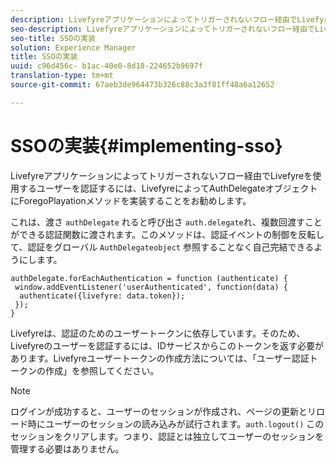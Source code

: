 ```yaml
---
description: Livefyreアプリケーションによってトリガーされないフロー経由でLivefyreを使用するユーザーを認証するには、LivefyreによってAuthDelegateオブジェクトにForegoPlayationメソッドを実装することをお勧めします。
seo-description: Livefyreアプリケーションによってトリガーされないフロー経由でLivefyreを使用するユーザーを認証するには、LivefyreによってAuthDelegateオブジェクトにForegoPlayationメソッドを実装することをお勧めします。
seo-title: SSOの実装
solution: Experience Manager
title: SSOの実装
uuid: c96d456c- b1ac-40e0-8d18-224652b9697f
translation-type: tm+mt
source-git-commit: 67aeb3de964473b326c88c3a3f81ff48a6a12652

---
```



# SSOの実装{#implementing-sso}

Livefyreアプリケーションによってトリガーされないフロー経由でLivefyreを使用するユーザーを認証するには、LivefyreによってAuthDelegateオブジェクトにForegoPlayationメソッドを実装することをお勧めします。

これは、渡さ `authDelegate` れると呼び出さ `auth.delegate`れ、複数回渡すことができる認証関数に渡されます。このメソッドは、認証イベントの制御を反転して、認証をグローバル `AuthDelegateobject` 参照することなく自己完結できるようにします。

```
authDelegate.forEachAuthentication = function (authenticate) { 
 window.addEventListener('userAuthenticated', function(data) { 
  authenticate({livefyre: data.token}); 
 }); 
}
```

Livefyreは、認証のためのユーザートークンに依存しています。そのため、Livefyreのユーザーを認証するには、IDサービスからこのトークンを返す必要があります。Livefyreユーザートークンの作成方法については、「ユーザー認証トークンの作成」を参照してください。

>[!NOTE]
>
>ログインが成功すると、ユーザーのセッションが作成され、ページの更新とリロード時にユーザーのセッションの読み込みが試行されます。`auth.logout()` このセッションをクリアします。つまり、認証とは独立してユーザーのセッションを管理する必要はありません。

